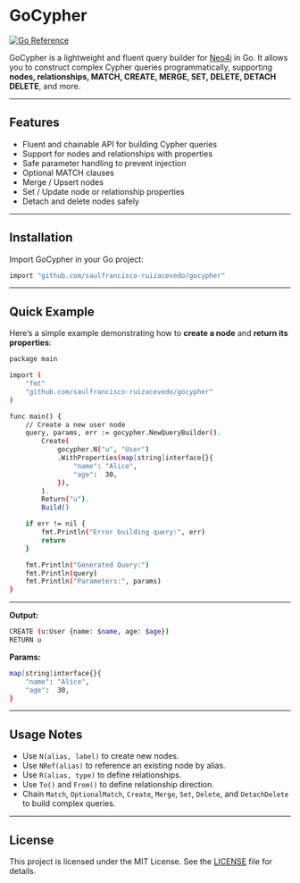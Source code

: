 # GoCypher

[![Go Reference](https://pkg.go.dev/badge/github.com/saulfrancisco-ruizacevedo/gocypher.svg)](https://pkg.go.dev/github.com/saulfrancisco-ruizacevedo/gocypher)

GoCypher is a lightweight and fluent query builder for [Neo4j](https://neo4j.com/) in Go. It allows you to construct complex Cypher queries programmatically, supporting **nodes, relationships, MATCH, CREATE, MERGE, SET, DELETE, DETACH DELETE**, and more.  

---

## Features

- Fluent and chainable API for building Cypher queries
- Support for nodes and relationships with properties
- Safe parameter handling to prevent injection
- Optional MATCH clauses
- Merge / Upsert nodes
- Set / Update node or relationship properties
- Detach and delete nodes safely

---

## Installation

Import GoCypher in your Go project:

```bash
import "github.com/saulfrancisco-ruizacevedo/gocypher"
```

---

## Quick Example

Here’s a simple example demonstrating how to **create a node** and **return its properties**:

```bash
package main

import (
    "fmt"
    "github.com/saulfrancisco-ruizacevedo/gocypher"
)

func main() {
    // Create a new user node
    query, params, err := gocypher.NewQueryBuilder().
        Create(
            gocypher.N("u", "User")
            .WithProperties(map[string]interface{}{
                "name": "Alice",
                "age":  30,
            }),
        ).
        Return("u").
        Build()

    if err != nil {
        fmt.Println("Error building query:", err)
        return
    }

    fmt.Println("Generated Query:")
    fmt.Println(query)
    fmt.Println("Parameters:", params)
}
```
---

**Output:**

```bash
CREATE (u:User {name: $name, age: $age})
RETURN u
```

**Params:**

```bash
map[string]interface{}{
    "name": "Alice",
    "age":  30,
}
```
---

## Usage Notes

- Use `N(alias, label)` to create new nodes.
- Use `NRef(alias)` to reference an existing node by alias.
- Use `R(alias, type)` to define relationships.
- Use `To()` and `From()` to define relationship direction.
- Chain `Match`, `OptionalMatch`, `Create`, `Merge`, `Set`, `Delete`, and `DetachDelete` to build complex queries.

---

## License

This project is licensed under the MIT License. See the [LICENSE](LICENSE) file for details.
